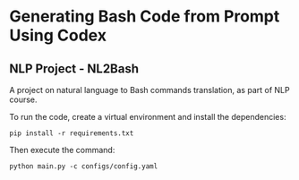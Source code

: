 # Generating Bash Code from Prompt Using Codex
## NLP Project - NL2Bash

A project on natural language to Bash commands translation, as part of NLP course.


To run the code, create a virtual environment and install the dependencies:

`pip install -r requirements.txt`


Then execute the command:

`python main.py -c configs/config.yaml`

